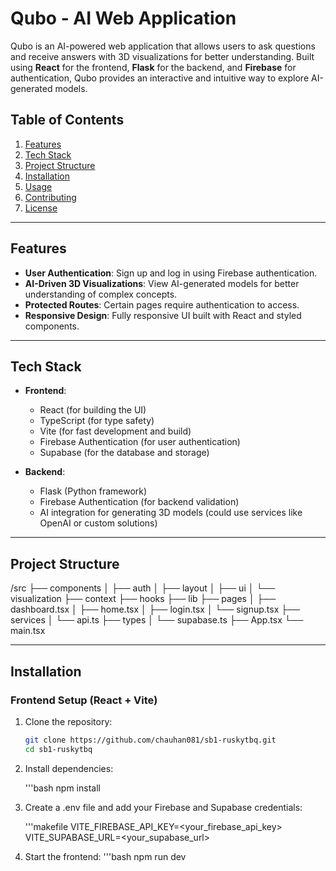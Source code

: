 # **Qubo - AI Web Application**

Qubo is an AI-powered web application that allows users to ask questions and receive answers with 3D visualizations for better understanding. Built using **React** for the frontend, **Flask** for the backend, and **Firebase** for authentication, Qubo provides an interactive and intuitive way to explore AI-generated models.

## **Table of Contents**
1. [Features](#features)
2. [Tech Stack](#tech-stack)
3. [Project Structure](#project-structure)
4. [Installation](#installation)
5. [Usage](#usage)
6. [Contributing](#contributing)
7. [License](#license)

---

## **Features**

- **User Authentication**: Sign up and log in using Firebase authentication.
- **AI-Driven 3D Visualizations**: View AI-generated models for better understanding of complex concepts.
- **Protected Routes**: Certain pages require authentication to access.
- **Responsive Design**: Fully responsive UI built with React and styled components.

---

## **Tech Stack**

- **Frontend**:
  - React (for building the UI)
  - TypeScript (for type safety)
  - Vite (for fast development and build)
  - Firebase Authentication (for user authentication)
  - Supabase (for the database and storage)

- **Backend**:
  - Flask (Python framework)
  - Firebase Authentication (for backend validation)
  - AI integration for generating 3D models (could use services like OpenAI or custom solutions)

---

## **Project Structure**

/src ├── components │ ├── auth │ ├── layout │ ├── ui │ └── visualization ├── context ├── hooks ├── lib ├── pages │ ├── dashboard.tsx │ ├── home.tsx │ ├── login.tsx │ └── signup.tsx ├── services │ └── api.ts ├── types │ └── supabase.ts ├── App.tsx └── main.tsx


---

## **Installation**

### **Frontend Setup (React + Vite)**

1. Clone the repository:

   ```bash
   git clone https://github.com/chauhan081/sb1-ruskytbq.git
   cd sb1-ruskytbq

2. Install dependencies:

   '''bash
   npm install
3. Create a .env file and add your Firebase and Supabase credentials:

   '''makefile
   VITE_FIREBASE_API_KEY=<your_firebase_api_key>
   VITE_SUPABASE_URL=<your_supabase_url>
   
4. Start the frontend:
   '''bash
   npm run dev
   
